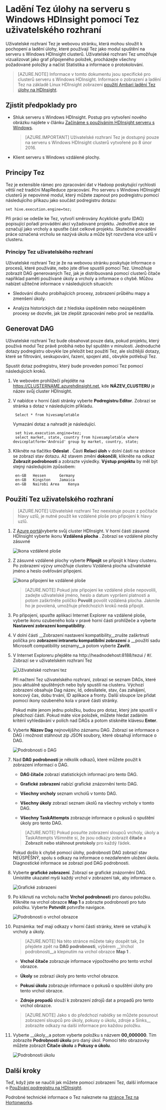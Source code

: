 <properties
pageTitle="Uživatelské rozhraní Tez pomocí HDInsight serveru s Windows | Azure"
description="Naučte se používat uživatelské rozhraní Tez ladění Tez úlohy na serveru s Windows HDInsight HDInsight."
services="hdinsight"
documentationCenter=""
authors="Blackmist"
manager="jhubbard"
editor="cgronlun"/>

<tags
ms.service="hdinsight"
ms.devlang="na"
ms.topic="article"
ms.tgt_pltfrm="na"
ms.workload="big-data"
ms.date="10/04/2016"
ms.author="larryfr"/>

# <a name="use-the-tez-ui-to-debug-tez-jobs-on-windows-based-hdinsight"></a>Ladění Tez úlohy na serveru s Windows HDInsight pomocí Tez uživatelského rozhraní

Uživatelské rozhraní Tez je webovou stránku, která mohou sloužit k pochopení a ladění úlohy, které používají Tez jako modul spuštění na serveru s Windows HDInsight clusterů. Uživatelské rozhraní Tez umožňuje vizualizovat jako graf připojeného položek, procházejte všechny požadované položky a načíst Statistika a informace o protokolování.

> [AZURE.NOTE] Informace v tomto dokumentu jsou specifické pro clusterů serveru s Windows HDInsight. Informace o zobrazení a ladění Tez na základě Linux HDInsight zobrazení [použití Ambari ladění Tez úlohy na HDInsight](hdinsight-debug-ambari-tez-view.md).

## <a name="prerequisites"></a>Zjistit předpoklady pro

* Shluk serveru s Windows HDInsight. Postup pro vytvoření nového obrázku najdete v článku [Začínáme s používáním HDInsight serveru s Windows](hdinsight-hadoop-tutorial-get-started-windows.md).

    > [AZURE.IMPORTANT] Uživatelské rozhraní Tez je dostupný pouze na serveru s Windows HDInsight clusterů vytvořené po 8 únor 2016.

* Klient serveru s Windows vzdálené plochy.

## <a name="understanding-tez"></a>Principy Tez

Tez je extensible rámec pro zpracování dat v Hadoop poskytující rychlosti větší než tradiční MapReduce zpracování. Pro serveru s Windows HDInsight clusterů je nepovinné modul, který můžete zapnout pro podregistru pomocí následujícího příkazu jako součást podregistru dotazu:

    set hive.execution.engine=tez;

Při práci se odešle ke Tez, vytvoří směrovány Acyklické grafu (DAG) popisující pořadí provádění akcí vyžadované projektu. Jednotlivé akce se označují jako vrcholy a spusťte část celkové projektu. Skutečné provádění práce označená vrcholu se nazývá úkolu a může být rozvržena více uzlů v clusteru.

### <a name="understanding-the-tez-ui"></a>Principy Tez uživatelského rozhraní

Uživatelské rozhraní Tez je že na webovou stránku poskytuje informace o procesů, které používáte, nebo jste dříve spustili pomocí Tez. Umožňuje zobrazit DAG generovaných Tez, jak je distribuovaná pomocí clusterů čítače například paměti používané úkoly a vrcholy a informace o chybě. Můžou nabízet užitečné informace v následujících situacích:

* Sledování dlouho probíhajících procesy, zobrazení průběhu mapy a zmenšení úkoly.

* Analýza historických dat z hlediska úspěšném nebo neúspěšném procesy se dozvíte, jak lze zlepšit zpracování nebo proč se nezdařila.

## <a name="generate-a-dag"></a>Generovat DAG

Uživatelské rozhraní Tez bude obsahovat pouze data, pokud projektu, který používá modul Tez právě probíhá nebo byl spuštěn v minulosti. Jednoduché dotazy podregistru obvykle lze přeložit bez použití Tez, ale složitější dotazy, které se filtrování, seskupování, řazení, spojení atd., obvykle potřebují Tez.

Spustit dotaz podregistru, který bude proveden pomocí Tez pomocí následujících kroků.

1. Ve webovém prohlížeči přejděte na https://CLUSTERNAME.azurehdinsight.net, kde __NÁZEV_CLUSTERU__ je název svůj cluster HDInsight.

2. V nabídce v horní části stránky vyberte __Podregistru Editor__. Zobrazí se stránka s dotaz v následujícím příkladu.

        Select * from hivesampletable

    Vymazání dotaz a nahradit je následující.

        set hive.execution.engine=tez;
        select market, state, country from hivesampletable where deviceplatform='Android' group by market, country, state;

3. Klikněte na tlačítko __Odeslat__ . Části __Relaci úloh__ v dolní části na stránce se zobrazí stav dotazu. Až stavem změní __dokončili__, klikněte na odkaz __Zobrazit podrobnosti__ a zobrazte výsledky. __Výstup projektu__ by měl být stejný následujícím způsobem:
        
        en-GB   Hessen      Germany
        en-GB   Kingston    Jamaica
        en-GB   Nairobi Area    Kenya

## <a name="use-the-tez-ui"></a>Použití Tez uživatelského rozhraní

> [AZURE.NOTE] Uživatelské rozhraní Tez neexistuje pouze z počítače hlavy uzlů, je nutné použít ke vzdálené ploše pro připojení k hlavy uzlů.

1. Z [Azure portál](https://portal.azure.com)vyberte svůj cluster HDInsight. V horní části zásuvné HDInsight vyberte ikonu __Vzdálená plocha__ . Zobrazí se vzdálené plochy zásuvné

    ![Ikona vzdálené ploše](./media/hdinsight-debug-tez-ui/remotedesktopicon.png)

2. Z zásuvné vzdálené plochy vyberte __Připojit__ se připojit k hlavy clusteru. Po zobrazení výzvy umožňuje clusteru Vzdálená plocha uživatelské jméno a heslo ověřování připojení.

    ![Ikona připojení ke vzdálené ploše](./media/hdinsight-debug-tez-ui/remotedesktopconnect.png)

    > [AZURE.NOTE] Pokud jste připojení ke vzdálené ploše nepovolili, zadejte uživatelské jméno, heslo a datum vypršení platnosti a potom zaškrtněte políčko __Povolit__ povolit vzdálená plocha. Jakmile ho je povolená, umožňuje předchozích kroků nedá připojit.

3. Po připojení, spusťte aplikaci Internet Explorer na vzdálené ploše, vyberte ikonu ozubeného kola v pravé horní části prohlížeče a vyberte __Nastavení zobrazení kompatibility__.

4. V dolní části __Zobrazení nastavení kompatibility__zrušte zaškrtnutí políčka pro __zobrazení intranetu kompatibilní zobrazení__ a __použití sadu Microsoft compatibility seznamy__a potom vyberte __Zavřít__.

5. V Internet Exploreru přejděte na http://headnodehost:8188/tezui / #/. Zobrazí se v uživatelském rozhraní Tez

    ![Uživatelské rozhraní tez](./media/hdinsight-debug-tez-ui/tezui.png)

    Při načtení Tez uživatelského rozhraní, zobrazí se seznam DAGs, které jsou aktuálně spuštěných nebo byly spustili na clusteru. Výchozí zobrazení obsahuje Dag název, Id, odesílatele, stav, čas zahájení, koncový čas, dobu trvání, ID aplikace a fronty. Další sloupce lze přidat pomocí ikony ozubeného kola v pravé části stránky.

    Pokud máte jenom jednu položku, budou pro dotaz, který jste spustili v předchozí části. Pokud máte více položek, můžete hledat zadáním kritérií vyhledávání v polích nad DAGs a potom stiskněte klávesu __Enter__.

4. Vyberte __Název Dag__ nejnovějšího záznamu DAG. Zobrazí se informace o DAG i možnost stáhnout zip JSON soubory, které obsahují informace o DAG.

    ![Podrobnosti o DAG](./media/hdinsight-debug-tez-ui/dagdetails.png)

5. Nad __DAG podrobnosti__ je několik odkazů, které můžete použít k zobrazení informací o DAG.

    * __DAG čítače__ zobrazí statistických informací pro tento DAG.
    
    * __Grafické zobrazení__ nabízí grafické znázornění tento DAG.
    
    * __Všechny vrcholy__ seznam vrcholů v tomto DAG.
    
    * __Všechny úkoly__ zobrazí seznam úkolů na všechny vrcholy v tomto DAG.
    
    * __Všechny TaskAttempts__ zobrazuje informace o pokusů o spuštění úkoly pro tento DAG.
    
    > [AZURE.NOTE] Pokud posuňte zobrazení sloupců vrcholy, úkoly a TaskAttempts Všimněte si, že jsou odkazy zobrazit __čítače__ a __Zobrazit nebo stáhnout protokoly__ pro každý řádek.

    Pokud došlo k chybě pomocí úlohy, podrobnosti DAG zobrazí stav NEÚSPĚŠNÝ, spolu s odkazy na informace o nezdařeném uložení úkolu. Diagnostické informace se zobrazí pod DAG podrobnosti.

7. Vyberte __grafické zobrazení__. Zobrazí se grafické znázornění DAG. Umístěte ukazatel myši každý vrchol v zobrazení tak, aby informace o.

    ![Grafické zobrazení](./media/hdinsight-debug-tez-ui/dagdiagram.png)

8. Po kliknutí na vrcholu načte __Vrchol podrobnosti__ pro danou položku. Klikněte na vrchol obrazce __Map 1__ a zobrazte podrobnosti pro tuto položku. Vyberte __Potvrdit__ potvrďte navigace.

    ![Podrobnosti o vrchol obrazce](./media/hdinsight-debug-tez-ui/vertexdetails.png)

9. Poznámka: teď mají odkazy v horní části stránky, které se vztahují k vrcholy a úkoly.

    > [AZURE.NOTE] Na této stránce můžete taky dospět tak, že přejdete zpět na __DAG podrobnosti__, výběrem __Vrchol podrobnosti__a klepnutím na vrchol obrazce __Map 1__ .

    * __Vrchol čítače__ zobrazuje informace výpočtového pro tento vrchol obrazce.
    
    * __Úkoly__ se zobrazí úkoly pro tento vrchol obrazce.
    
    * __Pokusí úkolu__ zobrazuje informace o pokusů o spuštění úlohy pro tento vrchol obrazce.
    
    * __Zdroje propadů__ slouží k zobrazení zdrojů dat a propadů pro tento vrchol obrazce.

    > [AZURE.NOTE] Jako s do předchozí nabídky se můžete posunout zobrazení sloupců pro úkoly, pokusy o úkolu, zdroje a Sinks__ zobrazíte odkazy na další informace pro každou položku.

10. Vyberte __úkoly__a potom vyberte položku s názvem __00_000000__. Tím zobrazíte __Podrobnosti úkolu__ pro daný úkol. Pomocí této obrazovky můžete zobrazit __Čítače úkolu__ a __Pokusy o úkolu__.

    ![Podrobnosti úkolu](./media/hdinsight-debug-tez-ui/taskdetails.png)

## <a name="next-steps"></a>Další kroky

Teď, když jste se naučili jak můžete pomocí zobrazení Tez, další informace o [Používání podregistru na HDInsight](hdinsight-use-hive.md).

Podrobné technické informace o Tez naleznete na [stránce Tez na Hortonworks](http://hortonworks.com/hadoop/tez/).
